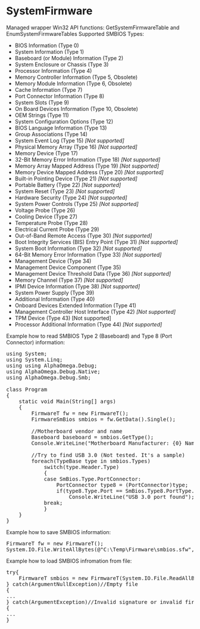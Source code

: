 # SystemFirmware
Managed wrapper Win32 API functions: GetSystemFirmwareTable and EnumSystemFirmwareTables
Supported SMBIOS Types:
<ul>
	<li>BIOS Information (Type 0)</li>
	<li>System Information (Type 1)</li>
	<li>Baseboard (or Module) Information (Type 2)</li>
	<li>System Enclosure or Chassis (Type 3)</li>
	<li>Processor Information (Type 4)</li>
	<li>Memory Controller Information (Type 5, Obsolete)</li>
	<li>Memory Module Information (Type 6, Obsolete)</li>
	<li>Cache Information (Type 7)</li>
	<li>Port Connector Information (Type 8)</li>
	<li>System Slots (Type 9)</li>
	<li>On Board Devices Information (Type 10, Obsolete)</li>
	<li>OEM Strings (Type 11)</li>
	<li>System Configuration Options (Type 12)</li>
	<li>BIOS Language Information (Type 13)</li>
	<li>Group Associations (Type 14)</li>
	<li>System Event Log (Type 15) <i>[Not supported]</i></li>
	<li>Physical Memory Array (Type 16) <i>[Not supported]</i></li>
	<li>Memory Device (Type 17)</li>
	<li>32-Bit Memory Error Information (Type 18) <i>[Not supported]</i></li>
	<li>Memory Array Mapped Address (Type 19) <i>[Not supported]</i></li>
	<li>Memory Device Mapped Address (Type 20) <i>[Not supported]</i></li>
	<li>Built-in Pointing Device (Type 21) <i>[Not supported]</i></li>
	<li>Portable Battery (Type 22) <i>[Not supported]</i></li>
	<li>System Reset (Type 23) <i>[Not supported]</i></li>
	<li>Hardware Security (Type 24) <i>[Not supported]</i></li>
	<li>System Power Controls (Type 25) <i>[Not supported]</i></li>
	<li>Voltage Probe (Type 26)</li>
	<li>Cooling Device (Type 27)</li>
	<li>Temperature Probe (Type 28)</li>
	<li>Electrical Current Probe (Type 29)</li>
	<li> Out-of-Band Remote Access (Type 30) <i>[Not supported]</i></li>
	<li>Boot Integrity Services (BIS) Entry Point (Type 31) <i>[Not supported]</i></li>
	<li>System Boot Information (Type 32) <i>[Not supported]</i></li>
	<li>64-Bit Memory Error Information (Type 33) <i>[Not supported]</i></li>
	<li>Management Device (Type 34)</li>
	<li>Management Device Component (Type 35)</li>
	<li>Management Device Threshold Data (Type 36) <i>[Not supported]</i></li>
	<li>Memory Channel (Type 37) <i>[Not supported]</i></li>
	<li>IPMI Device Information (Type 38) <i>[Not supported]</i></li>
	<li>System Power Supply (Type 39)</li>
	<li>Additional Information (Type 40)</li>
	<li>Onboard Devices Extended Information (Type 41)</li>
	<li>Management Controller Host Interface (Type 42) <i>[Not supported]</i></li>
	<li>TPM Device (Type 43) [Not supported]</li>
	<li>Processor Additional Information (Type 44) <i>[Not supported]</i></li>
</ul>

Example how to read SMBIOS Type 2 (Baseboard) and Type 8 (Port Connector) information:
<pre>
using System;
using System.Linq;
using using AlphaOmega.Debug;
using AlphaOmega.Debug.Native;
using AlphaOmega.Debug.Smb;

class Program
{
	static void Main(String[] args)
	{
		FirmwareT<FirmwareSmBios> fw = new FirmwareT<FirmwareSmBios>();
		FirmwareSmBios smbios = fw.GetData().Single();

		//Motherboard vendor and name
		Baseboard baseboard = smbios.GetType<Baseboard>();
		Console.WriteLine("Motherboard Manufacturer: {0} Name: {1}",baseboard.Manufacturer,baseboard.Product);

		//Try to find USB 3.0 (Not tested. It's a sample)
		foreach(TypeBase type in smbios.Types)
 			switch(type.Header.Type)
 			{
 			case SmBios.Type.PortConnector:
   				PortConnector type8 = (PortConnector)type;
   				if(type8.Type.Port == SmBios.Type8.PortType.USB && type8.InternalReferenceDesignator.StartsWith("USB_3"))
     				Console.WriteLine("USB 3.0 port found");
   			break;
			}
	}
}
</pre>

Example how to save SMBIOS information:
<pre>
FirmwareT<FirmwareSmBios> fw = new FirmwareT<FirmwareSmBios>();
System.IO.File.WriteAllBytes(@"C:\Temp\Firmware\smbios.sfw", fw.Save());
</pre>

Example how to load SMBIOS infromation from file:
<pre>
try{
	FirmwareT<FirmwareSmBios> smbios = new FirmwareT<FirmwareSmBios>(System.IO.File.ReadAllBytes(@"C:\Temp\Firmware\smbios.sfw"));
} catch(ArgumentNullException)//Empty file
{
...
} catch(ArgumentException)//Invalid signature or invalid firmware type (Ex. loading ACPI data)
{
...
}
</pre>
